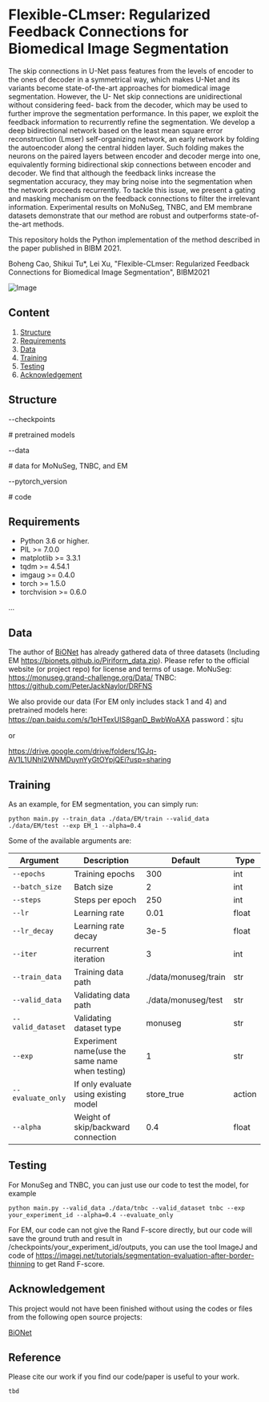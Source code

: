 # Flexible-CLmser: Regularized Feedback Connections for Biomedical Image Segmentation

The skip connections in U-Net pass features from
the levels of encoder to the ones of decoder in a symmetrical
way, which makes U-Net and its variants become state-of-the-art
approaches for biomedical image segmentation. However, the U-
Net skip connections are unidirectional without considering feed-
back from the decoder, which may be used to further improve the
segmentation performance. In this paper, we exploit the feedback
information to recurrently refine the segmentation. We develop a
deep bidirectional network based on the least mean square error
reconstruction (Lmser) self-organizing network, an early network
by folding the autoencoder along the central hidden layer. Such
folding makes the neurons on the paired layers between encoder
and decoder merge into one, equivalently forming bidirectional
skip connections between encoder and decoder. We find that
although the feedback links increase the segmentation accuracy,
they may bring noise into the segmentation when the network
proceeds recurrently. To tackle this issue, we present a gating
and masking mechanism on the feedback connections to filter
the irrelevant information. Experimental results on MoNuSeg,
TNBC, and EM membrane datasets demonstrate that our method
are robust and outperforms state-of-the-art methods.

This repository holds the Python implementation of the method described in the paper published in BIBM 2021.

Boheng Cao, Shikui Tu*, Lei Xu, "Flexible-CLmser: Regularized Feedback Connections for Biomedical Image Segmentation", BIBM2021

![Image](https://github.com/SJTUMisaka/Flexible-CLmser/blob/main/model.png)
## Content

1. [Structure](#Structure)
2. [Requirements](#Requirements)
3. [Data](#Data)
3. [Training](#Training)
4. [Testing](#Testing)
5. [Acknowledgement](#Acknowledgement)

## Structure

--checkpoints

\# pretrained models

--data

\# data for MoNuSeg, TNBC, and EM

--pytorch_version

\# code

## Requirements

- Python 3.6 or higher.
- PIL >= 7.0.0
- matplotlib >= 3.3.1
- tqdm >= 4.54.1
- imgaug >= 0.4.0
- torch >= 1.5.0
- torchvision >= 0.6.0

...

## Data
The author of [BiONet](https://github.com/tiangexiang/BiO-Net) has already gathered data of three datasets (Including EM  https://bionets.github.io/Piriform_data.zip). Please refer to the official website (or project repo) for license and terms of usage.
MoNuSeg: https://monuseg.grand-challenge.org/Data/
TNBC: https://github.com/PeterJackNaylor/DRFNS

We also provide our data (For EM only includes stack 1 and 4) and pretrained models here:
https://pan.baidu.com/s/1pHTexUIS8ganD_BwbWoAXA 
password：sjtu

or

https://drive.google.com/drive/folders/1GJq-AV1L1UNhI2WNMDuynYyGtOYpjQEi?usp=sharing

## Training

As an example, for EM segmentation, you can simply run:

`python main.py --train_data ./data/EM/train --valid_data ./data/EM/test --exp EM_1 --alpha=0.4`

Some of the available arguments are:

| Argument          | Description                                                | Default                     | Type  |
| ----------------- | ---------------------------------------------------------- | --------------------------- | ----- |
| `--epochs`        | Training epochs                                | 300                  | int   |
| `--batch_size`    |  Batch size                                          | 2                | int   |
| `--steps`        | Steps per epoch                                               | 250                        | int   |
| `--lr`             | Learning rate | 0.01                | float   |
| `--lr_decay`    | Learning rate decay                                         | 3e-5                          | float   |
| `--iter`            | recurrent iteration                                             | 3                        | int |
| `--train_data`         | Training data path           | ./data/monuseg/train                        | str |
| `--valid_data`         | Validating data path           | ./data/monuseg/test                        | str |
| `--valid_dataset`         | Validating dataset type           | monuseg                        | str |
| `--exp`        | Experiment name(use the same name when testing)                         | 1                        | str  |
| `--evaluate_only` |  If only evaluate using existing model            | store_true | action   |
| `--alpha`  | Weight of skip/backward connection             | 0.4            | float  |

## Testing
For MonuSeg and TNBC, you can just use our code to test the model, for example

`python main.py --valid_data ./data/tnbc --valid_dataset tnbc --exp your_experiment_id --alpha=0.4 --evaluate_only`

For EM, our code can not give the Rand F-score directly, but our code will save the ground truth and result in /checkpoints/your_experiment_id/outputs, you can use the tool ImageJ and code of https://imagej.net/tutorials/segmentation-evaluation-after-border-thinning to get Rand F-score.
## Acknowledgement

This project would not have been finished without using the codes or files from the following open source projects:

 [BiONet](https://github.com/tiangexiang/BiO-Net)



## Reference

Please cite our work if you find our code/paper is useful to your work.

```
tbd
```
